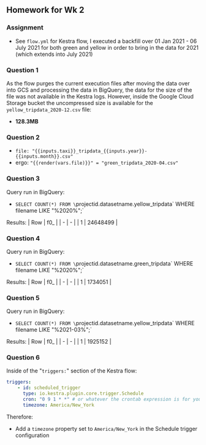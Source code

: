## Homework for Wk 2
### Assignment
- See `flow.yml` for Kestra flow, I executed a backfill over 01 Jan 2021 - 06 July 2021 for both green and yellow in order to bring in the data for 2021 (which extends into July 2021)

### Question 1
As the flow purges the current execution files after moving the data over into GCS and processing the data in BigQuery, the data for the size of the file was not available in the Kestra logs. However, inside the Google Cloud Storage bucket the uncompressed size is available for the `yellow_tripdata_2020-12.csv` file:
- **128.3MB**

### Question 2
* `file: "{{inputs.taxi}}_tripdata_{{inputs.year}}-{{inputs.month}}.csv"`
* ergo: `"{{render(vars.file)}}" = "green_tripdata_2020-04.csv"`

### Question 3
Query run in BigQuery:
- `SELECT COUNT(*) FROM \`projectid.datasetname.yellow_tripdata\` WHERE filename LIKE "%2020%";`

Results:
| Row | f0_ |
| - | - |
| 1 | 24648499 |

### Question 4
Query run in BigQuery:
- `SELECT COUNT(*) FROM \`projectid.datasetname.green_tripdata\` WHERE filename LIKE "%2020%";`

Results:
| Row | f0_ |
| - | - |
| 1 | 1734051 |

### Question 5
Query run in BigQuery:
- `SELECT COUNT(*) FROM \`projectid.datasetname.yellow_tripdata\` WHERE filename LIKE "%2021-03%";`

Results:
| Row | f0_ |
| - | - |
| 1 | 1925152 |

### Question 6
Inside of the "`triggers:`" section of the Kestra flow:
```yaml
triggers:
    - id: scheduled_trigger
      type: io.kestra.plugin.core.trigger.Schedule
      cron: "0 9 1 * *" # or whatever the crontab expression is for your desired scheduling
      timezone: America/New_York
```

Therefore: 
- Add a `timezone` property set to `America/New_York` in the Schedule trigger configuration
